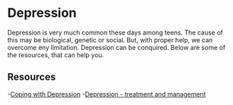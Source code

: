 # Depression

Depression is very much common these days among teens. The cause of this may be biological, genetic or social. But, with proper help, we can 
overcome eny limitation. Depression can be conquired. Below are some of the resources, that can help you.

## Resources
-[Coping with Depression](https://www.helpguide.org/articles/depression/coping-with-depression.htm)
-[Depression - treatment and management](https://www.betterhealth.vic.gov.au/health/conditionsandtreatments/depression-treatment-and-management)
